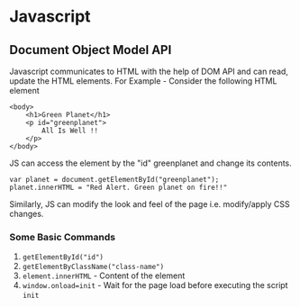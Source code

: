 # Javascript

## Document Object Model API 
Javascript communicates to HTML with the help of DOM API and can read, update the HTML elements.
For Example - Consider the following HTML element
```
<body>
    <h1>Green Planet</h1>
    <p id="greenplanet">
        All Is Well !!
    </p>
</body>
```
JS can access the element by the "id" greenplanet and change its contents. 
```
var planet = document.getElementById("greenplanet");
planet.innerHTML = "Red Alert. Green planet on fire!!"
```
Similarly, JS can modify the look and feel of the page i.e. modify/apply CSS changes. 

### Some Basic Commands
1. ```getElementById("id")```
2. ```getElementByClassName("class-name")```
3. ```element.innerHTML``` - Content of the element
4. ```window.onload=init``` - Wait for the page load before executing the script ```init```


